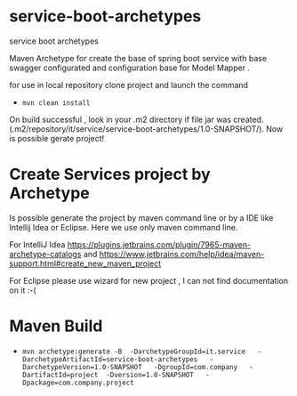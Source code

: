 # service-boot-archetypes
service boot archetypes

Maven Archetype for create the base of spring boot service with base swagger configurated and configuration base for Model Mapper  .

for use in local repository clone project and  launch the command

* `mvn clean install`


On build successful , look in your .m2 directory if file jar was created. (.m2/repository/it/service/service-boot-archetypes/1.0-SNAPSHOT/).
Now is possible gerate project!

# Create Services project by Archetype 

Is possible generate  the project by maven command line or by a  IDE like Intellij Idea or Eclipse.
Here we use only maven command line.

For  IntelliJ Idea https://plugins.jetbrains.com/plugin/7965-maven-archetype-catalogs 
and https://www.jetbrains.com/help/idea/maven-support.html#create_new_maven_project 

For Eclipse please use wizard for new project , I can not find documentation on it :-(

# Maven Build 

 *  `mvn archetype:generate -B  -DarchetypeGroupId=it.service   -DarchetypeArtifactId=service-boot-archetypes   -DarchetypeVersion=1.0-SNAPSHOT   -DgroupId=com.company   -DartifactId=project  -Dversion=1.0-SNAPSHOT   -Dpackage=com.company.project`






